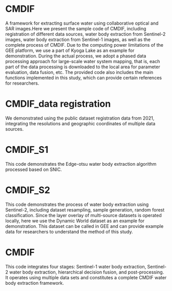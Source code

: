 # CMDIF
A framework for extracting surface water using collaborative optical and SAR images.Here we present the sample code of CMDIF, including registration of different data sources, water body extraction from Sentinel-2 images, water body extraction from Sentinel-1 images, as well as the complete process of CMDIF. Due to the computing power limitations of the GEE platform, we use a part of Kyoga Lake as an example for demonstration. During the actual process, we adopt a phased data processing approach for large-scale water system mapping, that is, each part of the data processing is downloaded to the local area for parameter evaluation, data fusion, etc. The provided code also includes the main functions implemented in this study, which can provide certain references for researchers.

# CMDIF_data registration
We demonstrated using the public dataset registration data from 2021, integrating the resolutions and geographic coordinates of multiple data sources.

# CMDIF_S1
This code demonstrates the Edge-otsu water body extraction algorithm processed based on SNIC.

# CMDIF_S2
This code demonstrates the process of water body extraction using Sentinel-2, including dataset resampling, sample generation, random forest classification. Since the layer overlay of multi-source datasets is operated locally, here we use the Dynamic World dataset as an example for demonstration. This dataset can be called in GEE and can provide example data for researchers to understand the method of this study.

# CMDIF
This code integrates four stages: Sentinel-1 water body extraction, Sentinel-2 water body extraction, hierarchical decision fusion, and post-processing. It operates using multiple data sets and constitutes a complete CMDIF water body extraction framework.
